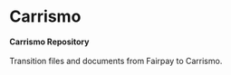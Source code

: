 # Carrismo

**Carrismo Repository**
<br>
<br>
Transition files and documents from Fairpay to Carrismo.
